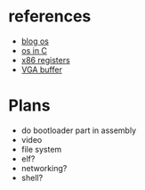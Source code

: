 # references
- [blog os](https://os.phil-opp.com/freestanding-rust-binary/)
- [os in C](https://github.com/cfenollosa/os-tutorial)
- [x86 registers](https://en.wikibooks.org/wiki/X86_Assembly/16,_32,_and_64_Bits)
- [VGA buffer](https://web.archive.org/web/20150816220334/http://www.eyetap.org/cyborgs/manuals/soft_vga.pdf)

# Plans
- do bootloader part in assembly
- video
- file system
- elf?
- networking?
- shell?


